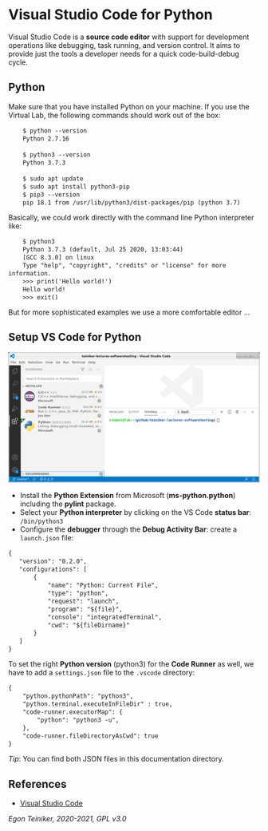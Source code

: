 # Visual Studio Code for Python

Visual Studio Code is a **source code editor** with support for development operations like debugging, 
task running, and version control. 
It aims to provide just the tools a developer needs for a quick code-build-debug cycle.

## Python 

Make sure that you have installed Python on your machine. If you use the Virtual Lab,
the following commands should work out of the box:
```
    $ python --version 
    Python 2.7.16

    $ python3 --version 
    Python 3.7.3

    $ sudo apt update
    $ sudo apt install python3-pip
    $ pip3 --version
    pip 18.1 from /usr/lib/python3/dist-packages/pip (python 3.7)
```

Basically, we could work directly with the command line Python interpreter like:
```    
    $ python3
    Python 3.7.3 (default, Jul 25 2020, 13:03:44) 
    [GCC 8.3.0] on linux 
    Type "help", "copyright", "credits" or "license" for more information.
    >>> print('Hello world!')
    Hello world!
    >>> exit()
```    
But for more sophisticated examples we use a more comfortable editor ...
 
## Setup VS Code for Python

![Visual Studio Code](figures/VS-Code.png)

* Install the **Python Extension** from Microsoft (**ms-python.python**) including 
  the **pylint** package.
* Select your **Python interpreter** by clicking on the VS Code **status bar**: `/bin/python3`
* Configure the **debugger** through the **Debug Activity Bar**: create a `launch.json` file: 
 ```      
{
    "version": "0.2.0",
    "configurations": [
        {
            "name": "Python: Current File",
            "type": "python",
            "request": "launch",
            "program": "${file}",
            "console": "integratedTerminal",
            "cwd": "${fileDirname}"
        }
    ]
}	
```       

To set the right **Python version** (python3) for the **Code Runner** as well, we have to add a
`settings.json` file to the `.vscode` directory:
```   
{
    "python.pythonPath": "python3",
    "python.terminal.executeInFileDir" : true,
    "code-runner.executorMap": {
        "python": "python3 -u",
    },
    "code-runner.fileDirectoryAsCwd": true
}
```   

_Tip_: You can find both JSON files in this documentation directory.

## References
* [Visual Studio Code](https://code.visualstudio.com/)

*Egon Teiniker, 2020-2021, GPL v3.0*

